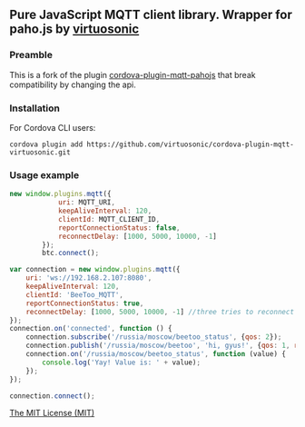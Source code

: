 ## Pure JavaScript MQTT client library. Wrapper for paho.js by [virtuosonic](http://machines.virtuosonic-sdc.com) ##

### Preamble 
This is a fork of the plugin [cordova-plugin-mqtt-pahojs](https://github.com/estbeetoo/cordova-plugin-mqtt-pahojs) that break compatibility by changing the api.

### Installation

For Cordova CLI users:

```
cordova plugin add https://github.com/virtuosonic/cordova-plugin-mqtt-virtuosonic.git
```

### Usage example

``` javascript
new window.plugins.mqtt({
            uri: MQTT_URI,
            keepAliveInterval: 120,
            clientId: MQTT_CLIENT_ID,
            reportConnectionStatus: false,
            reconnectDelay: [1000, 5000, 10000, -1]
        });
        btc.connect();

var connection = new window.plugins.mqtt({
    uri: 'ws://192.168.2.107:8080',
    keepAliveInterval: 120,
    clientId: 'BeeToo_MQTT',
    reportConnectionStatus: true,
    reconnectDelay: [1000, 5000, 10000, -1] //three tries to reconnect will take place. If -1 met, then reconnect process will stop.
});
connection.on('connected', function () {
    connection.subscribe('/russia/moscow/beetoo_status', {qos: 2});
    connection.publish('/russia/moscow/beetoo', 'hi, gyus!', {qos: 1, retained: true});
    connection.on('/russia/moscow/beetoo_status', function (value) {
        console.log('Yay! Value is: ' + value);
    });
});

connection.connect();
```

[The MIT License (MIT)](http://www.opensource.org/licenses/mit-license.html)